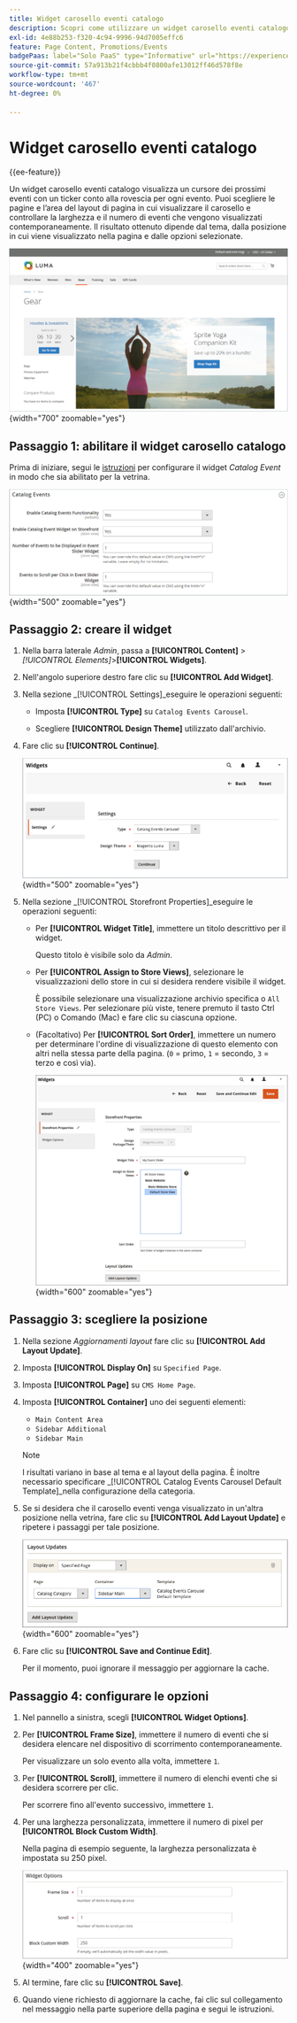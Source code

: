```yaml
---
title: Widget carosello eventi catalogo
description: Scopri come utilizzare un widget carosello eventi catalogo per visualizzare un cursore dei prossimi eventi su una pagina.
exl-id: 4e88b253-f320-4c94-9996-94d7005effc6
feature: Page Content, Promotions/Events
badgePaas: label="Solo PaaS" type="Informative" url="https://experienceleague.adobe.com/en/docs/commerce/user-guides/product-solutions" tooltip="Applicabile solo ai progetti Adobe Commerce on Cloud (infrastruttura PaaS gestita da Adobe) e ai progetti on-premise."
source-git-commit: 57a913b21f4cbbb4f0800afe13012ff46d578f8e
workflow-type: tm+mt
source-wordcount: '467'
ht-degree: 0%

---
```


# Widget carosello eventi catalogo

{{ee-feature}}

Un widget carosello eventi catalogo visualizza un cursore dei prossimi eventi con un ticker conto alla rovescia per ogni evento. Puoi scegliere le pagine e l’area del layout di pagina in cui visualizzare il carosello e controllare la larghezza e il numero di eventi che vengono visualizzati contemporaneamente. Il risultato ottenuto dipende dal tema, dalla posizione in cui viene visualizzato nella pagina e dalle opzioni selezionate.

![Carosello eventi nella barra laterale a sinistra](./assets/storefront-event-carousel-sidebar-gear.png){width="700" zoomable="yes"}

## Passaggio 1: abilitare il widget carosello catalogo

Prima di iniziare, segui le [istruzioni](../merchandising-promotions/event-configure.md) per configurare il widget _Catalog Event_ in modo che sia abilitato per la vetrina.

![Configurazione evento catalogo](./assets/config-catalog-catalog-events-1.png){width="500" zoomable="yes"}

## Passaggio 2: creare il widget

1. Nella barra laterale _Admin_, passa a **[!UICONTROL Content]** > _[!UICONTROL Elements]_>**[!UICONTROL Widgets]**.

1. Nell&#39;angolo superiore destro fare clic su **[!UICONTROL Add Widget]**.

1. Nella sezione _[!UICONTROL Settings]_eseguire le operazioni seguenti:

   - Imposta **[!UICONTROL Type]** su `Catalog Events Carousel`.

   - Scegliere **[!UICONTROL Design Theme]** utilizzato dall&#39;archivio.

1. Fare clic su **[!UICONTROL Continue]**.

   ![Impostazioni widget per un carosello eventi](./assets/widget-event-carousel-settings.png){width="500" zoomable="yes"}

1. Nella sezione _[!UICONTROL Storefront Properties]_eseguire le operazioni seguenti:

   - Per **[!UICONTROL Widget Title]**, immettere un titolo descrittivo per il widget.

     Questo titolo è visibile solo da _Admin_.

   - Per **[!UICONTROL Assign to Store Views]**, selezionare le visualizzazioni dello store in cui si desidera rendere visibile il widget.

     È possibile selezionare una visualizzazione archivio specifica o `All Store Views`. Per selezionare più viste, tenere premuto il tasto Ctrl (PC) o Comando (Mac) e fare clic su ciascuna opzione.

   - (Facoltativo) Per **[!UICONTROL Sort Order]**, immettere un numero per determinare l&#39;ordine di visualizzazione di questo elemento con altri nella stessa parte della pagina. (`0` = primo, `1` = secondo, `3` = terzo e così via).

     ![Proprietà vetrina widget](./assets/widget-event-carousel-storefront-properties.png){width="600" zoomable="yes"}

## Passaggio 3: scegliere la posizione

1. Nella sezione _Aggiornamenti layout_ fare clic su **[!UICONTROL Add Layout Update]**.

1. Imposta **[!UICONTROL Display On]** su `Specified Page`.

1. Imposta **[!UICONTROL Page]** su `CMS Home Page`.

1. Imposta **[!UICONTROL Container]** uno dei seguenti elementi:

   - `Main Content Area`
   - `Sidebar Additional`
   - `Sidebar Main`

   >[!NOTE]
   >
   >I risultati variano in base al tema e al layout della pagina. È inoltre necessario specificare _[!UICONTROL Catalog Events Carousel Default Template]_nella configurazione della categoria.

1. Se si desidera che il carosello eventi venga visualizzato in un&#39;altra posizione nella vetrina, fare clic su **[!UICONTROL Add Layout Update]** e ripetere i passaggi per tale posizione.

   ![Aggiornamenti layout](./assets/widget-event-carousel-layout-updates-catalog-category-sidebar.png){width="600" zoomable="yes"}

1. Fare clic su **[!UICONTROL Save and Continue Edit]**.

   Per il momento, puoi ignorare il messaggio per aggiornare la cache.

## Passaggio 4: configurare le opzioni

1. Nel pannello a sinistra, scegli **[!UICONTROL Widget Options]**.

1. Per **[!UICONTROL Frame Size]**, immettere il numero di eventi che si desidera elencare nel dispositivo di scorrimento contemporaneamente.

   Per visualizzare un solo evento alla volta, immettere `1`.

1. Per **[!UICONTROL Scroll]**, immettere il numero di elenchi eventi che si desidera scorrere per clic.

   Per scorrere fino all&#39;evento successivo, immettere `1`.

1. Per una larghezza personalizzata, immettere il numero di pixel per **[!UICONTROL Block Custom Width]**.

   Nella pagina di esempio seguente, la larghezza personalizzata è impostata su 250 pixel.

   ![Opzioni widget larghezza personalizzata](./assets/widget-options-custom-width.png){width="400" zoomable="yes"}

1. Al termine, fare clic su **[!UICONTROL Save]**.

1. Quando viene richiesto di aggiornare la cache, fai clic sul collegamento nel messaggio nella parte superiore della pagina e segui le istruzioni.

